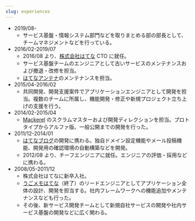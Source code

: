 ```yaml
---
slug: experiences
---
```


- 2019/08-
  - サービス基盤・情報システム部門などを取りまとめる部の部長として、チームマネジメントなどを行っている。
- 2016/02-2019/07
  - 2016/08 より、[株式会社はてな](https://hatenacorp.jp/) CTO に就任。
  - サービス基盤チームのエンジニアとして古いサービスのメンテナンスおよび撤退・改修を担当。
  - [はてなアンテナ](https://a.hatena.ne.jp/)のメンテナンスを担当。
- 2015/04-2016/02
  - 共同開発、開発支援案件でアプリケーションエンジニアとして開発を担当。複数のチームに所属し、機能開発・修正や新規プロジェクト立ち上げの支援を行う。
- 2014/02-2015/04
  - [Mackerel](https://ja.mackerel.io/) のスクラムマスターおよび開発ディレクションを担当。プロトタイプからアルファ版、一般公開までの開発を行った。
- 2011/12-2014/01
  - [はてなブログ](https://hatenablog.com/)の開発に携わる。独自ドメイン設定機能やメール投稿機能、開発用の確認環境の自動構築などを開発。
  - 2012/08 より、チーフエンジニアに就任。エンジニアの評価・採用などに携わる。
- 2008/05-2011/12
  - 株式会社はてなに新卒入社。
  - [うごメモはてな](http://ugomemo.hatena.ne.jp/)（終了）のリードエンジニアとしてアプリケーション全体の設計、開発を担当する。社内フレームワークへの機能追加やメンテナンスなども行った。
  - その後、新サービス開発チームとして新規自社サービスの開発や社内サービス基盤の開発などに広く関わる。
